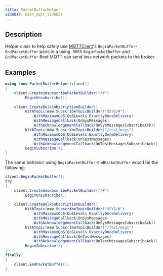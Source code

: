 ```yaml
---
title: PacketBufferHelper
sidebar: best_mqtt_sidebar
---
```


## Description

Helper class to help safely use [MQTTClient](MQTTClient.html)'s `BeginPacketBuffer`-`EndPacketBuffer` pairs in a using. With `BeginPacketBuffer` and `EndPacketBuffer` Best MQTT can send less network packets to the broker.

## Examples

```csharp
using (new PacketBufferHelper(client))
{
    client.CreateUnsubscribePacketBuilder("/#")
        .BeginUnsubscribe();
            
    client.CreateBulkSubscriptionBuilder()
        .WithTopic(new SubscribeTopicBuilder("$SYS/#")
            .WithMaximumQoS(QoSLevels.ExactlyOnceDelivery)
            .WithMessageCallback(OnSysMessages)
            .WithAcknowledgementCallback(OnSysMessagesSubscribeAck))
        .WithTopic(new SubscribeTopicBuilder("/test/msgs")
            .WithMaximumQoS(QoSLevels.ExactlyOnceDelivery)
            .WithMessageCallback(OnTestMessages)
            .WithAcknowledgementCallback(OnTestMessagesSubscribeAck))
        .BeginSubscribe();
}
```

The same behavior using `BeginPacketBuffer`-`EndPacketBuffer` would be the following:

```csharp
client.BeginPacketBuffer();
try
{
    client.CreateUnsubscribePacketBuilder("/#")
        .BeginUnsubscribe();
            
    client.CreateBulkSubscriptionBuilder()
        .WithTopic(new SubscribeTopicBuilder("$SYS/#")
            .WithMaximumQoS(QoSLevels.ExactlyOnceDelivery)
            .WithMessageCallback(OnSysMessages)
            .WithAcknowledgementCallback(OnSysMessagesSubscribeAck))
        .WithTopic(new SubscribeTopicBuilder("/test/msgs")
            .WithMaximumQoS(QoSLevels.ExactlyOnceDelivery)
            .WithMessageCallback(OnTestMessages)
            .WithAcknowledgementCallback(OnTestMessagesSubscribeAck))
        .BeginSubscribe();
}
finally
{
    client.EndPacketBuffer();
}
```